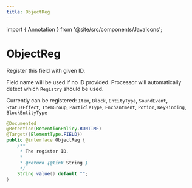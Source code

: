 ```yaml
---
title: ObjectReg
---
```


import { Annotation } from '@site/src/components/JavaIcons';

# ObjectReg <Annotation/>

Register this field with given ID.

Field name will be used if no ID provided.
Processor will automatically detect which `Registry` should be used.

Currently can be registered: `Item`, `Block`, `EntityType`, `SoundEvent`, `StatusEffect`, `ItemGroup`, `ParticleType`, `Enchantment`, `Potion`, `KeyBinding`, `BlockEntityType`

```java
@Documented
@Retention(RetentionPolicy.RUNTIME)
@Target({ElementType.FIELD})
public @interface ObjectReg {
    /**
     * The register ID.
     *
     * @return {@link String }
     */
    String value() default "";
}
```